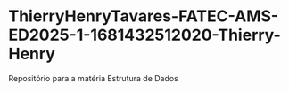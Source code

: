 # ThierryHenryTavares-FATEC-AMS-ED2025-1-1681432512020-Thierry-Henry
Repositório para a matéria Estrutura de Dados
